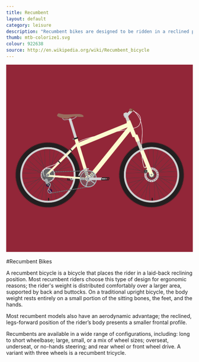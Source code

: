 ```yaml
---
title: Recumbent
layout: default
category: leisure
description: "Recumbent bikes are designed to be ridden in a reclined position. They are more ergonomic and aerodynamic."
thumb: mtb-colorize1.svg
colour: 922638
source: http://en.wikipedia.org/wiki/Recumbent_bicycle
---
```


![Recumbent bike photo](../img/bikes/mtb-colorize1.svg)

#Recumbent Bikes

A recumbent bicycle is a bicycle that places the rider in a laid-back reclining position. Most recumbent riders choose this type of design for ergonomic reasons; the rider's weight is distributed comfortably over a larger area, supported by back and buttocks. On a traditional upright bicycle, the body weight rests entirely on a small portion of the sitting bones, the feet, and the hands.

Most recumbent models also have an aerodynamic advantage; the reclined, legs-forward position of the rider’s body presents a smaller frontal profile.

Recumbents are available in a wide range of configurations, including: long to short wheelbase; large, small, or a mix of wheel sizes; overseat, underseat, or no-hands steering; and rear wheel or front wheel drive. A variant with three wheels is a recumbent tricycle.
